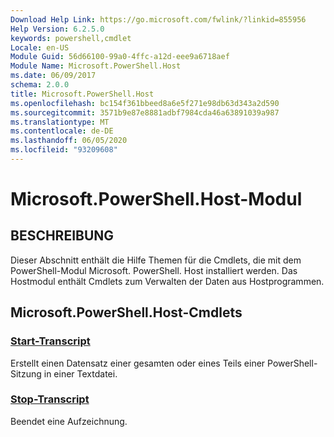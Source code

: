 ```yaml
---
Download Help Link: https://go.microsoft.com/fwlink/?linkid=855956
Help Version: 6.2.5.0
keywords: powershell,cmdlet
Locale: en-US
Module Guid: 56d66100-99a0-4ffc-a12d-eee9a6718aef
Module Name: Microsoft.PowerShell.Host
ms.date: 06/09/2017
schema: 2.0.0
title: Microsoft.PowerShell.Host
ms.openlocfilehash: bc154f361bbeed8a6e5f271e98db63d343a2d590
ms.sourcegitcommit: 3571b9e87e8881adbf7984cda46a63891039a987
ms.translationtype: MT
ms.contentlocale: de-DE
ms.lasthandoff: 06/05/2020
ms.locfileid: "93209608"
---
```

# Microsoft.PowerShell.Host-Modul

## BESCHREIBUNG

Dieser Abschnitt enthält die Hilfe Themen für die Cmdlets, die mit dem PowerShell-Modul Microsoft. PowerShell. Host installiert werden. Das Hostmodul enthält Cmdlets zum Verwalten der Daten aus Hostprogrammen.

## Microsoft.PowerShell.Host-Cmdlets

### [Start-Transcript](Start-Transcript.md)
Erstellt einen Datensatz einer gesamten oder eines Teils einer PowerShell-Sitzung in einer Textdatei.

### [Stop-Transcript](Stop-Transcript.md)
Beendet eine Aufzeichnung.

